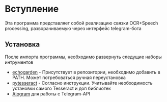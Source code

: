 # Вступление
Эта программа представляет собой реализацию связки OCR+Speech processing, разворачиваемую через интерфейс telegram-бота

## Установка
После импорта программы, необходимо развернуть следущие наборы интрументов
* [echogarden](https://github.com/echogarden-project/echogarden/tree/main?tab=readme-ov-file) - Присутствует в репозитории, необходимо добавить в PATH. Может потребоваться ручная переустановка
* [pytesseract](https://github.com/madmaze/pytesseract) - Согласно инструкции. Учитывайте необходимость установки самого Tesseract и доп библиотек
* [Aiogram](https://github.com/aiogram/aiogram) для работы с Telegram-API
